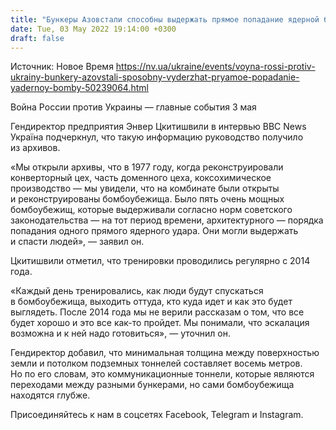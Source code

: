 ```yaml
---
title: "Бункеры Азовстали способны выдержать прямое попадание ядерной бомбы — гендиректор завода"
date: Tue, 03 May 2022 19:14:00 +0300
draft: false
---
```

Источник: Новое Время https://nv.ua/ukraine/events/voyna-rossi-protiv-ukrainy-bunkery-azovstali-sposobny-vyderzhat-pryamoe-popadanie-yadernoy-bomby-50239064.html


Война России против Украины — главные события 3 мая

 Гендиректор предприятия Энвер Цкитишвили в интервью BBC News Україна подчеркнул, что такую информацию руководство получило из архивов.

«Мы открыли архивы, что в 1977 году, когда реконструировали конверторный цех, часть доменного цеха, коксохимическое производство — мы увидели, что на комбинате были открыты и реконструированы бомбоубежища. Было пять очень мощных бомбоубежищ, которые выдерживали согласно норм советского законодательства — на тот период времени, архитектурного — порядка попадания одного прямого ядерного удара. Они могли выдержать и спасти людей», — заявил он.

Цкитишвили отметил, что тренировки проводились регулярно с 2014 года.

«Каждый день тренировались, как люди будут спускаться в бомбоубежища, выходить оттуда, кто куда идет и как это будет выглядеть. После 2014 года мы не верили рассказам о том, что все будет хорошо и это все как-то пройдет. Мы понимали, что эскалация возможна и к ней надо готовиться», — уточнил он.

Гендиректор добавил, что минимальная толщина между поверхностью земли и потолком подземных тоннелей составляет восемь метров. Но по его словам, это коммуникационные тоннели, которые являются переходами между разными бункерами, но сами бомбоубежища находятся глубже.

Присоединяйтесь к нам в соцсетях Facebook, Telegram и Instagram.

